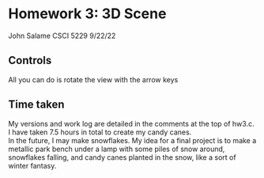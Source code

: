 # Homework 3: 3D Scene
John Salame
CSCI 5229
9/22/22

## Controls
All you can do is rotate the view with the arrow keys

## Time taken
My versions and work log are detailed in the comments at the top of hw3.c.  
I have taken 7.5 hours in total to create my candy canes.  
In the future, I may make snowflakes. 
My idea for a final project is to make a metallic park bench under a lamp with some piles of snow around, snowflakes falling, and candy canes planted in the snow, like a sort of winter fantasy.

